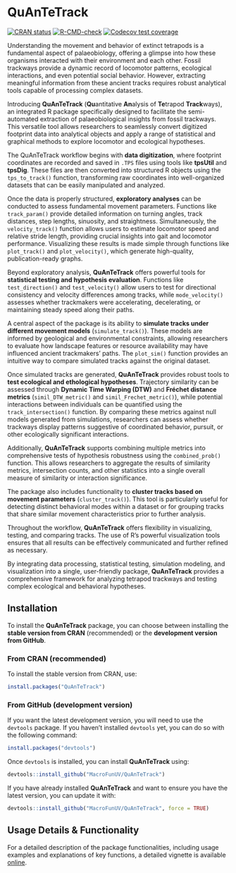 
<!-- README.md is generated from README.Rmd. Please edit that file -->

# QuAnTeTrack

<!-- badges: start -->

[![CRAN
status](https://www.r-pkg.org/badges/version/QuAnTeTrack)](https://CRAN.R-project.org/package=QuAnTeTrack)
[![R-CMD-check](https://github.com/MacroFunUV/QuAnTeTrack/actions/workflows/R-CMD-check.yaml/badge.svg)](https://github.com/MacroFunUV/QuAnTeTrack/actions/workflows/R-CMD-check.yaml)
[![Codecov test
coverage](https://codecov.io/gh/MacroFunUV/QuAnTeTrack/graph/badge.svg)](https://app.codecov.io/gh/MacroFunUV/QuAnTeTrack)
<!-- badges: end -->

Understanding the movement and behavior of extinct tetrapods is a
fundamental aspect of palaeobiology, offering a glimpse into how these
organisms interacted with their environment and each other. Fossil
trackways provide a dynamic record of locomotor patterns, ecological
interactions, and even potential social behavior. However, extracting
meaningful information from these ancient tracks requires robust
analytical tools capable of processing complex datasets.

Introducing **QuAnTeTrack** (**Qu**antitative **An**alysis of
**Te**trapod **Track**ways), an integrated R package specifically
designed to facilitate the semi-automated extraction of palaeobiological
insights from fossil trackways. This versatile tool allows researchers
to seamlessly convert digitized footprint data into analytical objects
and apply a range of statistical and graphical methods to explore
locomotor and ecological hypotheses.

The QuAnTeTrack workflow begins with **data digitization**, where
footprint coordinates are recorded and saved in `.TPS` files using tools
like **tpsUtil** and **tpsDig**. These files are then converted into
structured R objects using the `tps_to_track()` function, transforming
raw coordinates into well-organized datasets that can be easily
manipulated and analyzed.

Once the data is properly structured, **exploratory analyses** can be
conducted to assess fundamental movement parameters. Functions like
`track_param()` provide detailed information on turning angles, track
distances, step lengths, sinuosity, and straightness. Simultaneously,
the `velocity_track()` function allows users to estimate locomotor speed
and relative stride length, providing crucial insights into gait and
locomotor performance. Visualizing these results is made simple through
functions like `plot_track()` and `plot_velocity()`, which generate
high-quality, publication-ready graphs.

Beyond exploratory analysis, **QuAnTeTrack** offers powerful tools for
**statistical testing and hypothesis evaluation**. Functions like
`test_direction()` and `test_velocity()` allow users to test for
directional consistency and velocity differences among tracks, while
`mode_velocity()` assesses whether trackmakers were accelerating,
decelerating, or maintaining steady speed along their paths.

A central aspect of the package is its ability to **simulate tracks
under different movement models** (`simulate_track()`). These models are
informed by geological and environmental constraints, allowing
researchers to evaluate how landscape features or resource availability
may have influenced ancient trackmakers’ paths. The `plot_sim()`
function provides an intuitive way to compare simulated tracks against
the original dataset.

Once simulated tracks are generated, **QuAnTeTrack** provides robust
tools to **test ecological and ethological hypotheses**. Trajectory
similarity can be assessed through **Dynamic Time Warping (DTW)** and
**Fréchet distance metrics** (`simil_DTW_metric()` and
`simil_Frechet_metric()`), while potential interactions between
individuals can be quantified using the `track_intersection()` function.
By comparing these metrics against null models generated from
simulations, researchers can assess whether trackways display patterns
suggestive of coordinated behavior, pursuit, or other ecologically
significant interactions.

Additionally, **QuAnTeTrack** supports combining multiple metrics into
comprehensive tests of hypothesis robustness using the `combined_prob()`
function. This allows researchers to aggregate the results of similarity
metrics, intersection counts, and other statistics into a single overall
measure of similarity or interaction significance.

The package also includes functionality to **cluster tracks based on
movement parameters** (`cluster_track()`). This tool is particularly
useful for detecting distinct behavioral modes within a dataset or for
grouping tracks that share similar movement characteristics prior to
further analysis.

Throughout the workflow, **QuAnTeTrack** offers flexibility in
visualizing, testing, and comparing tracks. The use of R’s powerful
visualization tools ensures that all results can be effectively
communicated and further refined as necessary.

By integrating data processing, statistical testing, simulation
modeling, and visualization into a single, user-friendly package,
**QuAnTeTrack** provides a comprehensive framework for analyzing
tetrapod trackways and testing complex ecological and behavioral
hypotheses.

## Installation

To install the **QuAnTeTrack** package, you can choose between
installing the **stable version from CRAN** (recommended) or the
**development version from GitHub**.

### **From CRAN (recommended)**

To install the stable version from CRAN, use:

``` r
install.packages("QuAnTeTrack")
```

### **From GitHub (development version)**

If you want the latest development version, you will need to use the
`devtools` package. If you haven’t installed `devtools` yet, you can do
so with the following command:

``` r
install.packages("devtools")
```

Once `devtools` is installed, you can install **QuAnTeTrack** using:

``` r
devtools::install_github("MacroFunUV/QuAnTeTrack")
```

If you have already installed **QuAnTeTrack** and want to ensure you
have the latest version, you can update it with:

``` r
devtools::install_github("MacroFunUV/QuAnTeTrack", force = TRUE)
```

## Usage Details & Functionality

For a detailed description of the package functionalities, including
usage examples and explanations of key functions, a detailed vignette is
available
[online](https://macrofunuv.github.io/QuAnTeTrack/articles/QuAnTeTrack.html).
